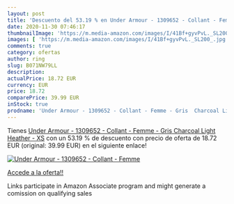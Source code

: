 ```yaml
---
layout: post
title: 'Descuento del 53.19 % en Under Armour - 1309652 - Collant - Femme'
date: 2020-11-30 07:46:17
thumbnailImage: 'https://m.media-amazon.com/images/I/41Bf+gyvPvL._SL200_.jpg'
images: [ 'https://m.media-amazon.com/images/I/41Bf+gyvPvL._SL200_.jpg' ]
comments: true
category: ofertas
author: ring
slug: B071NW79LL
description:
actualPrice: 18.72 EUR
currency: EUR
price: 18.72
comparePrice: 39.99 EUR
inStock: true
prodname: 'Under Armour - 1309652 - Collant - Femme - Gris  Charcoal Light Heather  - XS'
---
```


Tienes [Under Armour - 1309652 - Collant - Femme - Gris  Charcoal Light Heather  - XS](https://www.amazon.fr/dp/B071NW79LL/?tag=tolees0d-21) con un 53.19 % de descuento con precio de oferta de 18.72 EUR (original: 39.99 EUR) en el siguiente enlace!

[![Under Armour - 1309652 - Collant - Femme](https://m.media-amazon.com/images/I/41Bf+gyvPvL._SL200_.jpg)](https://www.amazon.fr/dp/B071NW79LL/?tag=tolees0d-21)

[Accede a la oferta!!](https://www.amazon.fr/dp/B071NW79LL/?tag=tolees0d-21)

Links participate in Amazon Associate program and might generate a comission on qualifying sales


